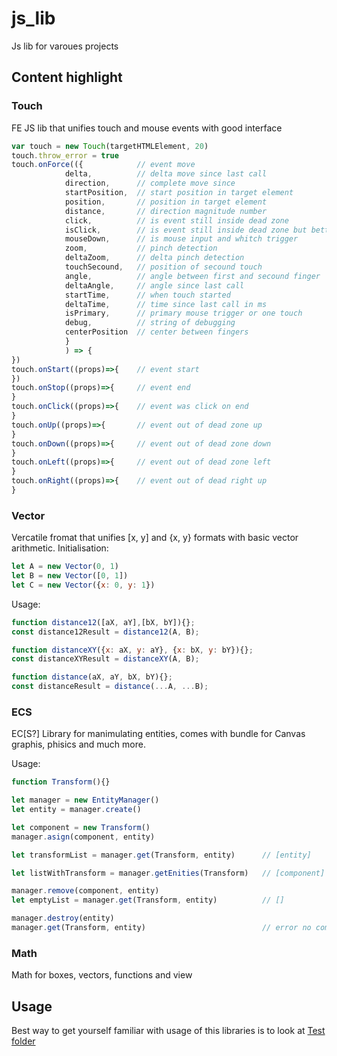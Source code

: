 # js_lib

Js lib for varoues projects

## Content highlight

### Touch

FE JS lib that unifies touch and mouse events with good interface

```javascript
var touch = new Touch(targetHTMLElement, 20)
touch.throw_error = true
touch.onForce(({            // event move
            delta,          // delta move since last call
			direction,      // complete move since
			startPosition,  // start position in target element
			position,       // position in target element
			distance,       // direction magnitude number
			click,          // is event still inside dead zone
			isClick,        // is event still inside dead zone but better name
			mouseDown,      // is mouse input and whitch trigger
			zoom,           // pinch detection
			deltaZoom,      // delta pinch detection
			touchSecound,   // position of secound touch
			angle,          // angle between first and secound finger
			deltaAngle,     // angle since last call
			startTime,      // when touch started
			deltaTime,      // time since last call in ms
			isPrimary,      // primary mouse trigger or one touch
			debug,          // string of debugging
			centerPosition  // center between fingers
            }
            ) => {
})
touch.onStart((props)=>{    // event start
})
touch.onStop((props)=>{     // event end
}
touch.onClick((props)=>{    // event was click on end
}
touch.onUp((props)=>{       // event out of dead zone up
}
touch.onDown((props)=>{     // event out of dead zone down
}
touch.onLeft((props)=>{     // event out of dead zone left
}
touch.onRight((props)=>{    // event out of dead right up
}
```

### Vector

Vercatile fromat that unifies [x, y] and {x, y} formats with basic vector arithmetic.
Initialisation:
```javascript
let A = new Vector(0, 1)
let B = new Vector([0, 1])
let C = new Vector({x: 0, y: 1})
```

Usage:
```javascript
function distance12([aX, aY],[bX, bY]){};
const distance12Result = distance12(A, B);

function distanceXY({x: aX, y: aY}, {x: bX, y: bY}){};
const distanceXYResult = distanceXY(A, B);

function distance(aX, aY, bX, bY){};
const distanceResult = distance(...A, ...B);
```

### ECS

EC[S?] Library for manimulating entities, comes with bundle for Canvas graphis, phisics and much more.

Usage:
```javascript
function Transform(){}

let manager = new EntityManager()
let entity = manager.create()

let component = new Transform()
manager.asign(component, entity)

let transformList = manager.get(Transform, entity)      // [entity]

let listWithTransform = manager.getEnities(Transform)   // [component]

manager.remove(component, entity)
let emptyList = manager.get(Transform, entity)          // []

manager.destroy(entity)
manager.get(Transform, entity)                          // error no component found
```

### Math

Math for boxes, vectors, functions and view

## Usage

Best way to get yourself familiar with usage of this libraries is to look at [Test folder](https://github.com/slobacartoonac/js_lib/tree/main/test)